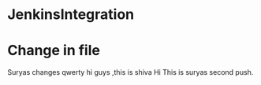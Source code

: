 # JenkinsIntegration
# Change in file
Suryas changes
qwerty
hi guys ,this is shiva
Hi This is suryas second push.